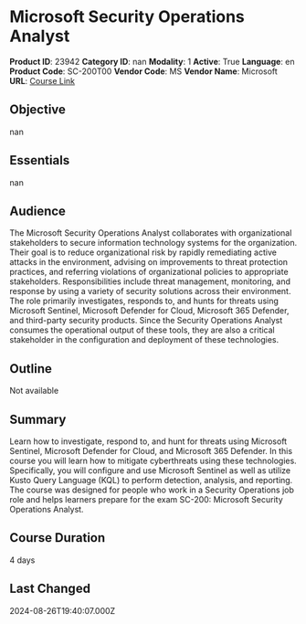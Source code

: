 # Microsoft Security Operations Analyst

**Product ID**: 23942
**Category ID**: nan
**Modality**: 1
**Active**: True
**Language**: en
**Product Code**: SC-200T00
**Vendor Code**: MS
**Vendor Name**: Microsoft
**URL**: [Course Link](https://www.fastlaneus.com/course/microsoft-sc-200t00)

## Objective
nan

## Essentials
nan

## Audience
The Microsoft Security Operations Analyst collaborates with organizational stakeholders to secure information technology systems for the organization. Their goal is to reduce organizational risk by rapidly remediating active attacks in the environment, advising on improvements to threat protection practices, and referring violations of organizational policies to appropriate stakeholders. Responsibilities include threat management, monitoring, and response by using a variety of security solutions across their environment. The role primarily investigates, responds to, and hunts for threats using Microsoft Sentinel, Microsoft Defender for Cloud, Microsoft 365 Defender, and third-party security products. Since the Security Operations Analyst consumes the operational output of these tools, they are also a critical stakeholder in the configuration and deployment of these technologies.

## Outline
Not available

## Summary
Learn how to investigate, respond to, and hunt for threats using Microsoft Sentinel, Microsoft Defender for Cloud, and Microsoft 365 Defender. In this course you will learn how to mitigate cyberthreats using these technologies. Specifically, you will configure and use Microsoft Sentinel as well as utilize Kusto Query Language (KQL) to perform detection, analysis, and reporting. The course was designed for people who work in a Security Operations job role and helps learners prepare for the exam SC-200: Microsoft Security Operations Analyst.

## Course Duration
4 days

## Last Changed
2024-08-26T19:40:07.000Z
